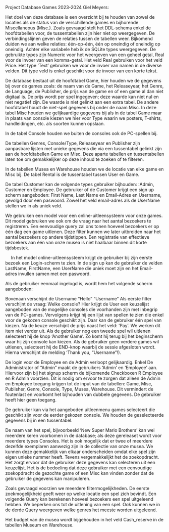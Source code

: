 Project Database Games 2023-2024 Giel Meyers:

Het doel van deze database is een overzicht bij te houden van zowel de locaties als de status van de verschillende games en bijhorende Miscellaneous (Misc.).
Zoals gevraagd stelt het DDL-schema enkel de hoofdtabellen voor, de tussentabellen zijn hier niet op weergegeven. De verbindingslijnen geven de relaties tussen de tabellen weer. Bijkomend duiden we aan welke relaties: één-op-één, één op oneindig of oneindig op oneindig. Achter elke variabele heb ik de SQLite types weergegeven. De gebruikte types zijn Numeric voor het weergeven van een geheel getal, Real voor de invoer van een komma-getal. Het veld Real gebruiken voor het veld Price. Het type ‘Text’ gebruiken we voor de invoer van namen in de diverse velden. Dit type veld is enkel geschikt voor de invoer van een korte tekst.

De database bestaat uit de hoofdtabel Game, hier houden we de gegevens bij over de games zoals: de naam van de Game, het Releaseyear, het Genre, de Language, de Publisher, de prijs van de game en of een game al dan niet digitaal is.  De prijs wordt per spel ingegeven; deze waarde kan niet nul en niet negatief zijn. De waarde is niet gelinkt aan een extra tabel.
De andere hoofdtabel houdt de niet-spel gegevens bij onder de naam Misc. In deze tabel Misc houden we gelijkaardige gegevens bij als in de tabel Game maar in plaats van console kiezen we hier voor Type waarin we posters, T-shirts, handleidingen, etc. als soorten kunnen opslaan.

In de tabel Console houden we buiten de consoles ook de PC-spellen bij.  

De tabellen Genres, Console/Type, Releaseyear en Publisher zijn aanpasbare lijsten met unieke gegevens die via een tussentabel gelinkt zijn aan de hoofdtabellen Game en Misc.  Deze aparte tabellen en tussentabellen laten toe om gemakkelijker op deze inhoud te zoeken of te filteren.

In de tabellen Musea en Warehouse houden we de locatie van elke game en Misc bij.
De tabel Rental is de tussentabel tussen User en Game. 

De tabel Customer kan de volgende types gebruiker bijhouden: :Admin, Customer en Employee.
De gebruiker of de Customer krijgt een sign up scherm aangeboden: First Name, Last Name en Email-Adres en Username, gevolgd door een paswoord. Zowel het veld email-adres als de UserName stellen we in als uniek veld.

We gebruiken een model voor een online-uitleensysteem voor onze games. Dit model gebruiken we ook om de vraag naar het aantal bezoekers te registreren. Een eenvoudige query zal ons tonen hoeveel bezoekers er op één dag een game uitlenen. Deze filter kunnen we later uitbreiden naar het aantal bezoekers op andere tijdstippen. Een registratie van effectieve bezoekers aan één van onze musea is niet haalbaar binnen dit korte tijdsbestek.

 
In het model online-uitleensysteem krijgt de gebruiker bij zijn eerste bezoek een Login-scherm te zien. In de sign up kan de gebruiker de velden LastName, FirstName, een UserName die uniek moet zijn en het Email-adres invullen samen met een paswoord. 

Als de gebruiker eenmaal ingelogd is, wordt hem het volgende scherm aangeboden:

Bovenaan verschijnt de Username “Hello” “Username”
Als eerste filter verschijnt de vraag: Welke console? Hier krijgt de User een keuzelijst aangeboden van de mogelijke consoles die voorhanden zijn met inbegrip van de PC-games.
Vervolgens krijgt hij een lijst van spellen te zien die enkel voor de gekozen console geschikt zijn. Daar kan de gebruiker één spel van kiezen. Na de keuze verschijnt de prijs naast het veld: ‘Pay’. We werken dit item niet verder uit. 
Als de gebruiker nog een tweede spel wil uitlenen selecteert hij de knop ‘Another Game’. Zo komt hij terug bij het beginscherm waar hij zijn console kan kiezen. Als de gebruiker geen verdere games wil uitlenen, selecteert hij de END-knop waarbij de sessie afgesloten wordt. Hierna verschijnt de melding ‘Thank you, “Username”!).

De login voor de Employee en de Admin verloopt gelijkaardig. Enkel De Administrator of “Admin” maakt de gebruikers ‘Admin’ en ‘Employee’ aan. Hiervoor zijn bij het signup scherm de bijkomende Checkboxen R Employee en R Admin voorzien.
Dit is nodig om ervoor te zorgen dat alleen de Admin en Employee toegang krijgen tot de input van de tabellen: Game, Misc, Publisher, Genre, Console, Type, Musea, Warehouse. Dit vermindert de foutenlast en voorkomt het bijhouden van dubbele gegevens. De gebruiker heeft hier geen toegang.

De gebruiker kan via het aangeboden uitleenmenu games selecteert die geschikt zijn voor de eerder gekozen console. We houden de geselecteerde gegevens bij in een tussentabel.

De naam van het spel, bijvoorbeeld ‘New Super Mario Brothers’ kan wel meerdere keren voorkomen in de database; als deze gereleaset wordt voor meerdere types Consoles. Het is ook mogelijk dat er twee of meerdere dezelfde exemplaren aanwezig zijn in de collectie van onze musea. We kunnen deze gemakkelijk van elkaar onderscheiden omdat elke spel zijn eigen unieke nummer heeft. 
Tevens vergemakkelijkt het de zoekopdracht. Het zorgt ervoor dat de gebruiker deze gegevens kan selecteren uit een keuzelijst. Het is de bedoeling dat deze gebruiker met een eenvoudige zoekopdracht de gezochte game of een Misc kan vinden zonder dat de gebruiker de gegevens kan manipuleren.

Zoals gevraagd voorzien we meerdere filtermogelijkheden. De eerste zoekmogelijkheid geeft weer op welke locatie een spel zich bevindt. Een volgende Query kan berekenen hoeveel bezoekers een spel uitgeleend hebben. We beperken ons tot de uitlening van een spel. Ook kunnen we in de derde Query weergeven welke genres het meeste worden uitgeleend.

Het budget van de musea wordt bijgehouden in het veld Cash_reserve in de tabellen Museum en Warehouse.
